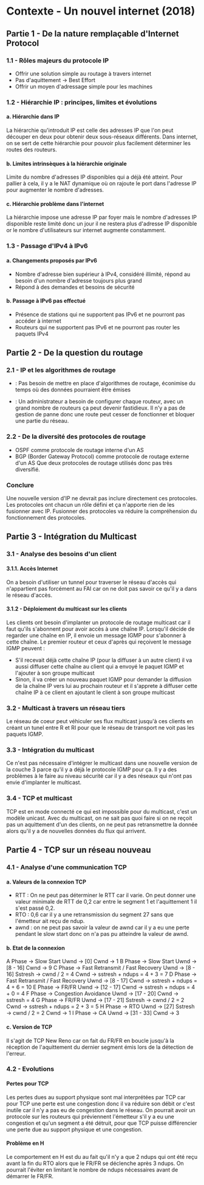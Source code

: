 # Contexte - Un nouvel internet (2018)

## Partie 1 - De la nature remplaçable d'Internet Protocol

### 1.1 - Rôles majeurs du protocole IP
- Offrir une solution simple au routage à travers internet
- Pas d'aquittement -> Best Effort
- Offrir un moyen d'adressage simple pour les machines

### 1.2 - Hiérarchie IP : principes, limites et évolutions
#### a. Hiérarchie dans IP
La hiérarchie qu'introduit IP est celle des adresses IP que l'on peut découper en deux pour obtenir deux sous-réseaux différents.
Dans internet, on se sert de cette hiérarchie pour pouvoir plus facilement déterminer les routes des routeurs.

#### b. Limites intrinsèques à la hiérarchie originale
Limite du nombre d'adresses IP disponibles qui a déjà été atteint. Pour pallier à cela, il y a le NAT dynamique où on rajoute le port dans l'adresse IP pour augmenter le nombre d'adresses.

#### c. Hiérarchie problème dans l'internet
La hiérarchie impose une adresse IP par foyer mais le nombre d'adresses IP disponible reste limité donc un jour il ne restera plus d'adresse IP disponible or le nombre d'utilisateurs sur internet augmente constamment.

### 1.3 - Passage d'IPv4 à IPv6
#### a. Changements proposés par IPv6
- Nombre d'adresse bien supérieur à IPv4, considéré illimité, répond au besoin d'un nombre d'adresse toujours plus grand
- Répond à des demandes et besoins de sécurité

#### b. Passage à IPv6 pas effectué
- Présence de stations qui ne supportent pas IPv6 et ne pourront pas accéder à internet
- Routeurs qui ne supportent pas IPv6 et ne pourront pas router les paquets IPv4

## Partie 2 - De la question du routage
### 2.1 - IP et les algorithmes de routage
+ : Pas besoin de mettre en place d'algorithmes de routage, éconimise du temps où des données pourraient être émises
- : Un administrateur a besoin de configurer chaque routeur, avec un grand nombre de routeurs ça peut devenir fastidieux. Il n'y a pas de gestion de panne donc une route peut cesser de fonctionner et bloquer une partie du réseau.

### 2.2 - De la diversité des protocoles de routage
- OSPF comme protocole de routage interne d'un AS
- BGP (Border Gateway Protocol) comme protocole de routage externe d'un AS
Que deux protocoles de routage utilisés donc pas très diversifié.

### Conclure
Une nouvelle version d'IP ne devrait pas inclure directement ces protocoles. Les protocoles ont chacun un rôle défini et ça n'apporte rien de les fusionner avec IP. Fusionner des protocoles va réduire la compréhension du fonctionnement des protocoles.

## Partie 3 - Intégration du Multicast
### 3.1 - Analyse des besoins d'un client
#### 3.1.1. Accès Internet
On a besoin d'utiliser un tunnel pour traverser le réseau d'accès qui n'appartient pas forcément au FAI car on ne doit pas savoir ce qu'il y a dans le réseau d'accès.

#### 3.1.2 - Déploiement du multicast sur les clients
Les clients ont besoin d'implanter un protocole de routage multicast car il faut qu'ils s'abonnent pour avoir accès à une chaîne IP. 
Lorsqu'il décide de regarder une chaîne en IP, il envoie un message IGMP pour s'abonner à cette chaîne.
Le premier routeur et ceux d'après qui reçoivent le message IGMP peuvent :
- S'il recevait déjà cette chaîne IP (pour la diffuser à un autre client) il va aussi diffuser cette chaîne au client qui a envoyé le paquet IGMP et l'ajouter à son groupe multicast
- Sinon, il va créer un nouveau paquet IGMP pour demander la diffusion de la chaîne IP vers lui au prochain routeur et il s'apprete à diffuser cette chaîne IP à ce client en ajoutant le client à son groupe multicast

### 3.2 - Multicast à travers un réseau tiers
Le réseau de coeur peut véhiculer ses flux multicast jusqu'à ces clients en créant un tunel entre R et RI pour que le réseau de transport ne voit pas les paquets IGMP.

### 3.3 - Intégration du multicast
Ce n'est pas nécessaire d'intégrer le multicast dans une nouvelle version de la couche 3 parce qu'il y a déjà le protocole IGMP pour ça.
Il y a des problèmes à le faire au niveau sécurité car il y a des réseaux qui n'ont pas envie d'implanter le multicast.

### 3.4 - TCP et multicast
TCP est en mode connecté ce qui est impossible pour du multicast, c'est un modèle unicast. Avec du multicast, on ne sait pas quoi faire si on ne reçoit pas un aquittement d'un des clients, on ne peut pas retransmettre la donnée alors qu'il y a de nouvelles données du flux qui arrivent.

## Partie 4 - TCP sur un réseau nouveau
### 4.1 - Analyse d'une communication TCP
#### a. Valeurs de la connexion TCP
- RTT : On ne peut pas déterminer le RTT car il varie. On peut donner une valeur minimale de RTT de 0,2 car entre le segment 1 et l'aquittement 1 il s'est passé 0,2.
- RTO : 0,6 car il y a une retransmission du segment 27 sans que l'émetteur ait reçu de ndup.
- awnd : on ne peut pas savoir la valeur de awnd car il y a eu une perte pendant le slow start donc on n'a pas pu atteindre la valeur de awnd.

#### b. Etat de la connexion
A
	Phase -> Slow Start
	Uwnd -> [0]
	Cwnd -> 1
B
	Phase -> Slow Start
	Uwnd -> [8 - 16]
	Cwnd -> 9
C
	Phase -> Fast Retransmit / Fast Recovery
	Uwnd -> [8 - 16]
	Sstresh -> cwnd / 2 = 4
	Cwnd -> sstresh + ndups = 4 + 3 = 7
D
	Phase -> Fast Retransmit / Fast Recovery
	Uwnd -> [8 - 17]
	Cwnd -> sstresh + ndups = 4 + 6 = 10
E
	Phase -> FR/FR
	Uwnd -> [12 - 17]
	Cwnd -> sstresh + ndups = 4 + 0 = 4
F
	Phase -> Congestion Avoidance
	Uwnd -> [17 - 20]
	Cwnd -> sstresh = 4
G
	Phase -> FR/FR
	Uwnd -> [17 - 21]
	Sstresh -> cwnd / 2 = 2
	Cwnd -> sstresh + ndups = 2 + 3 = 5
H
	Phase -> RTO
	Uwnd -> [27]
	Sstresh -> cwnd / 2 = 2
	Cwnd -> 1
I
	Phase -> CA
	Uwnd -> [31 - 33]
	Cwnd -> 3

#### c. Version de TCP
Il s'agit de TCP New Reno car on fait du FR/FR en boucle jusqu'à la réception de l'aquittement du dernier segment émis lors de la détection de l'erreur.

### 4.2 - Evolutions
#### Pertes pour TCP
Les pertes dues au support physique sont mal interprétées par TCP car pour TCP une perte est une congestion donc il va réduire son débit or c'est inutile car il n'y a pas eu de congestion dans le réseau.
On pourrait avoir un protocole sur les routeurs qui préviennent l'émetteur s'il y a eu une congestion et qu'un segment a été détruit, pour que TCP puisse différencier une perte due au support physique et une congestion.

#### Problème en H
Le comportement en H est du au fait qu'il n'y a que 2 ndups qui ont été reçu avant la fin du RTO alors que le FR/FR se déclenche après 3 ndups. On pourrait l'éviter en limitant le nombre de ndups nécessaires avant de démarrer le FR/FR.
